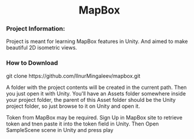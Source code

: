<h1 align="center"> MapBox </h1>

<h3 align="left">Project Information:</h3>
<p align="left">Project is meant for learning MapBox features in Unity. And aimed to make beautiful 2D isometric views.</p>
<h3 align="left">How to Download</h3>
<p align="left">git clone https://github.com/IlnurMingaleev/mapbox.git<p>
<p align="left">A folder with the project contents will be created in the current path. Then you just open it with Unity. You'll have an Assets folder somewhere inside your project folder, the parent of this Asset folder should be the Unity project folder, so just browse to it on Unity and open it.<p>
<p align="left">Token from MapBox may be required. Sign Up in MapBox site to retrieve token and tnen paste it into the token field in Unity. Then Open SampleScene scene in Unity and press play<p>

